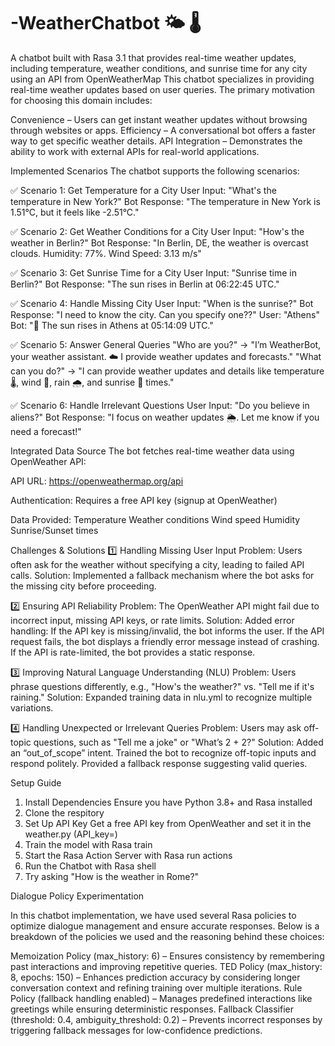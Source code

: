 # -WeatherChatbot 🌤️ 🌡️
A chatbot built with Rasa 3.1 that provides real-time weather updates, including temperature, weather conditions, and sunrise time for any city using an API from OpenWeatherMap 
This chatbot specializes in providing real-time weather updates based on user queries. The primary motivation for choosing this domain includes:

Convenience – Users can get instant weather updates without browsing through websites or apps.
Efficiency – A conversational bot offers a faster way to get specific weather details.
API Integration – Demonstrates the ability to work with external APIs for real-world applications.

Implemented Scenarios
The chatbot supports the following scenarios:

✅ Scenario 1: Get Temperature for a City
User Input: "What's the temperature in New York?"
Bot Response: "The temperature in New York is 1.51°C, but it feels like -2.51°C."

✅ Scenario 2: Get Weather Conditions for a City
User Input: "How's the weather in Berlin?"
Bot Response: "In Berlin, DE, the weather is overcast clouds. Humidity: 77%. Wind Speed: 3.13 m/s"

✅ Scenario 3: Get Sunrise Time for a City
User Input: "Sunrise time in Berlin?"
Bot Response: "The sun rises in Berlin at 06:22:45 UTC."

✅ Scenario 4: Handle Missing City
User Input: "When is the sunrise?"
Bot Response: "I need to know the city. Can you specify one??"
User: "Athens"
Bot: "🌅 The sun rises in Athens at 05:14:09 UTC."

✅ Scenario 5: Answer General Queries
"Who are you?" → "I’m WeatherBot, your weather assistant. ☁️ I provide weather updates and forecasts."
"What can you do?" → "I can provide weather updates and details like temperature 🌡️, wind 💨, rain 🌧️, and sunrise 🌅 times."

✅ Scenario 6: Handle Irrelevant Questions
User Input: "Do you believe in aliens?"
Bot Response: "I focus on weather updates 🌦️. Let me know if you need a forecast!"

Integrated Data Source
The bot fetches real-time weather data using OpenWeather API:

 API URL: https://openweathermap.org/api
 
 Authentication: Requires a free API key (signup at OpenWeather)
 
 Data Provided:
Temperature
Weather conditions
Wind speed
Humidity
Sunrise/Sunset times

Challenges & Solutions
1️⃣ Handling Missing User Input
Problem: Users often ask for the weather without specifying a city, leading to failed API calls.
Solution: Implemented a fallback mechanism where the bot asks for the missing city before proceeding. 

2️⃣ Ensuring API Reliability
Problem: The OpenWeather API might fail due to incorrect input, missing API keys, or rate limits.
Solution: Added error handling:
If the API key is missing/invalid, the bot informs the user.
If the API request fails, the bot displays a friendly error message instead of crashing.
If the API is rate-limited, the bot provides a static response.

3️⃣ Improving Natural Language Understanding (NLU)
Problem: Users phrase questions differently, e.g., "How's the weather?" vs. "Tell me if it's raining."
Solution:
Expanded training data in nlu.yml to recognize multiple variations.

4️⃣ Handling Unexpected or Irrelevant Queries
Problem: Users may ask off-topic questions, such as "Tell me a joke" or "What’s 2 + 2?"
Solution:
Added an “out_of_scope” intent.
Trained the bot to recognize off-topic inputs and respond politely.
Provided a fallback response suggesting valid queries.

Setup Guide
1. Install Dependencies
Ensure you have Python 3.8+ and Rasa installed
2. Clone the respitory
3. Set Up API Key
Get a free API key from OpenWeather and set it in the weather.py (API_key=)
4. Train the model with Rasa train
5. Start the Rasa Action Server with Rasa run actions
6. Run the Chatbot with Rasa shell
7. Try asking "How is the weather in Rome?"

Dialogue Policy Experimentation

In this chatbot implementation, we have used several Rasa policies to optimize dialogue management and ensure accurate responses. Below is a breakdown of the policies we used and the reasoning behind these choices:

Memoization Policy (max_history: 6) – Ensures consistency by remembering past interactions and improving repetitive queries.
TED Policy (max_history: 8, epochs: 150) – Enhances prediction accuracy by considering longer conversation context and refining training over multiple iterations.
Rule Policy (fallback handling enabled) – Manages predefined interactions like greetings while ensuring deterministic responses.
Fallback Classifier (threshold: 0.4, ambiguity_threshold: 0.2) – Prevents incorrect responses by triggering fallback messages for low-confidence predictions.


